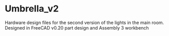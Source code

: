 # Umbrella_v2

Hardware design files for the second version of the lights in the main room. Designed in FreeCAD v0.20 part design and Assembly 3 workbench
